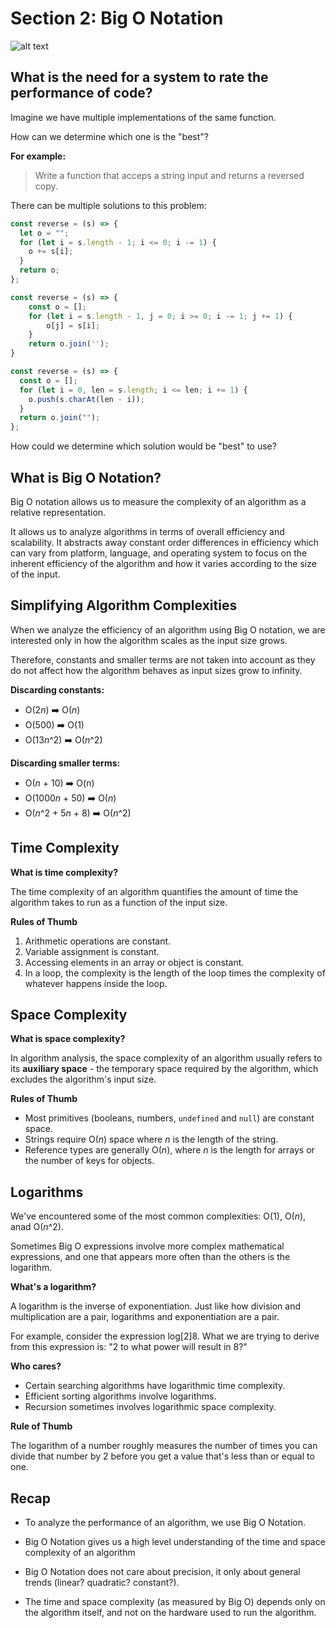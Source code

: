 # Section 2: Big O Notation

![alt text](https://miro.medium.com/max/2544/1*yiyfZodqXNwMouC0-B0Wlg.png)

## What is the need for a system to rate the performance of code?

Imagine we have multiple implementations of the same function.

How can we determine which one is the "best"?

**For example:**

> Write a function that acceps a string input and returns a reversed copy.

There can be multiple solutions to this problem:

```js
const reverse = (s) => {
  let o = "";
  for (let i = s.length - 1; i <= 0; i -= 1) {
    o += s[i];
  }
  return o;
};
```

```js
const reverse = (s) => {
    const o = [];
    for (let i = s.length - 1, j = 0; i >= 0; i -= 1; j += 1) {
        o[j] = s[i];
    }
    return o.join('');
}
```

```js
const reverse = (s) => {
  const o = [];
  for (let i = 0, len = s.length; i <= len; i += 1) {
    o.push(s.charAt(len - i));
  }
  return o.join("");
};
```

How could we determine which solution would be "best" to use?

## What is Big O Notation?

Big O notation allows us to measure the complexity of an algorithm as a relative representation.

It allows us to analyze algorithms in terms of overall efficiency and scalability. It abstracts away constant order differences in efficiency which can vary from platform, language, and operating system to focus on the inherent efficiency of the algorithm and how it varies according to the size of the input.

## Simplifying Algorithm Complexities

When we analyze the efficiency of an algorithm using Big O notation, we are interested only in how the algorithm scales as the input size grows.

Therefore, constants and smaller terms are not taken into account as they do not affect how the algorithm behaves as input sizes grow to infinity.

**Discarding constants:**

- O(2*n*) ➡️ O(_n_)
- O(500) ➡️ O(1)
- O(13*n*^2) ➡️ O(_n_^2)

**Discarding smaller terms:**

- O(_n_ + 10) ➡️ O(n)
- O(1000*n* + 50) ➡️ O(_n_)
- O(_n_^2 + 5*n* + 8) ➡️ O(_n_^2)

## Time Complexity

**What is time complexity?**

The time complexity of an algorithm quantifies the amount of time the algorithm takes to run as a function of the input size.

**Rules of Thumb**

1. Arithmetic operations are constant.
2. Variable assignment is constant.
3. Accessing elements in an array or object is constant.
4. In a loop, the complexity is the length of the loop times the complexity of whatever happens inside the loop.

## Space Complexity

**What is space complexity?**

In algorithm analysis, the space complexity of an algorithm usually refers to its **auxiliary space** - the temporary space required by the algorithm, which excludes the algorithm's input size.

**Rules of Thumb**

- Most primitives (booleans, numbers, `undefined` and `null`) are constant space.
- Strings require O(_n_) space where _n_ is the length of the string.
- Reference types are generally O(_n_), where _n_ is the length for arrays or the number of keys for objects.

## Logarithms

We've encountered some of the most common complexities: O(1), O(_n_), anad O(_n_^2).

Sometimes Big O expressions involve more complex mathematical expressions, and one that appears more often than the others is the logarithm.

**What's a logarithm?**

A logarithm is the inverse of exponentiation. Just like how division and multiplication are a pair, logarithms and exponentiation are a pair.

For example, consider the expression log[2]8. What we are trying to derive from this expression is: "2 to what power will result in 8?"

**Who cares?**

- Certain searching algorithms have logarithmic time complexity.
- Efficient sorting algorithms involve logarithms.
- Recursion sometimes involves logarithmic space complexity.

**Rule of Thumb**

The logarithm of a number roughly measures the number of times you can divide that number by 2 before you get a value that's less than or equal to one.

## Recap

- To analyze the performance of an algorithm, we use Big O Notation.

- Big O Notation gives us a high level understanding of the time and space complexity of an algorithm

- Big O Notation does not care about precision, it only about general trends (linear? quadratic? constant?).

- The time and space complexity (as measured by Big O) depends only on the algorithm itself, and not on the hardware used to run the algorithm.
